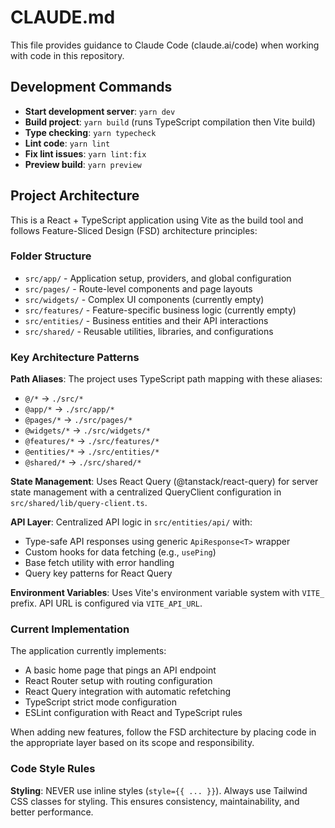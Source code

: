 # CLAUDE.md

This file provides guidance to Claude Code (claude.ai/code) when working with code in this repository.

## Development Commands

- **Start development server**: `yarn dev`
- **Build project**: `yarn build` (runs TypeScript compilation then Vite build)
- **Type checking**: `yarn typecheck`
- **Lint code**: `yarn lint`
- **Fix lint issues**: `yarn lint:fix`
- **Preview build**: `yarn preview`

## Project Architecture

This is a React + TypeScript application using Vite as the build tool and follows Feature-Sliced Design (FSD)
architecture principles:

### Folder Structure

- `src/app/` - Application setup, providers, and global configuration
- `src/pages/` - Route-level components and page layouts
- `src/widgets/` - Complex UI components (currently empty)
- `src/features/` - Feature-specific business logic (currently empty)
- `src/entities/` - Business entities and their API interactions
- `src/shared/` - Reusable utilities, libraries, and configurations

### Key Architecture Patterns

**Path Aliases**: The project uses TypeScript path mapping with these aliases:

- `@/*` → `./src/*`
- `@app/*` → `./src/app/*`
- `@pages/*` → `./src/pages/*`
- `@widgets/*` → `./src/widgets/*`
- `@features/*` → `./src/features/*`
- `@entities/*` → `./src/entities/*`
- `@shared/*` → `./src/shared/*`

**State Management**: Uses React Query (@tanstack/react-query) for server state management with a centralized
QueryClient configuration in `src/shared/lib/query-client.ts`.

**API Layer**: Centralized API logic in `src/entities/api/` with:

- Type-safe API responses using generic `ApiResponse<T>` wrapper
- Custom hooks for data fetching (e.g., `usePing`)
- Base fetch utility with error handling
- Query key patterns for React Query

**Environment Variables**: Uses Vite's environment variable system with `VITE_` prefix. API URL is configured via
`VITE_API_URL`.

### Current Implementation

The application currently implements:

- A basic home page that pings an API endpoint
- React Router setup with routing configuration
- React Query integration with automatic refetching
- TypeScript strict mode configuration
- ESLint configuration with React and TypeScript rules

When adding new features, follow the FSD architecture by placing code in the appropriate layer based on its scope and
responsibility.

### Code Style Rules

**Styling**: NEVER use inline styles (`style={{ ... }}`). Always use Tailwind CSS classes for styling. This ensures
consistency, maintainability, and better performance.